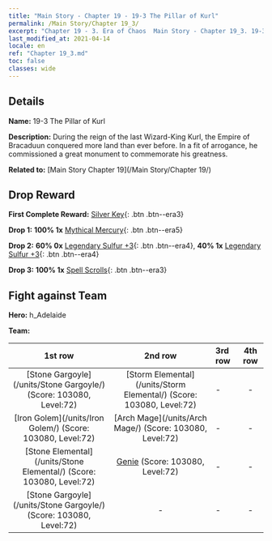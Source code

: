 ```yaml
---
title: "Main Story - Chapter 19 - 19-3 The Pillar of Kurl"
permalink: /Main Story/Chapter 19_3/
excerpt: "Chapter 19 - 3. Era of Chaos  Main Story - Chapter 19_3. 19-3 The Pillar of Kurl"
last_modified_at: 2021-04-14
locale: en
ref: "Chapter 19_3.md"
toc: false
classes: wide
---
```


## Details

 **Name:** 19-3 The Pillar of Kurl

 **Description:** During the reign of the last Wizard-King Kurl, the Empire of Bracaduun conquered more land than ever before. In a fit of arrogance, he commissioned a great monument to commemorate his greatness.

 **Related to:** [Main Story Chapter 19](/Main Story/Chapter 19/)

## Drop Reward

 **First Complete Reward:** [Silver Key](/Items/con_693/){: .btn .btn--era3}

 **Drop 1:** **100% 1x** [Mythical Mercury](/Items/mat_63/){: .btn .btn--era5}

 **Drop 2:** **60% 0x** [Legendary Sulfur +3](/Items/mat_57/){: .btn .btn--era4}, **40% 1x** [Legendary Sulfur +3](/Items/mat_57/){: .btn .btn--era4}

 **Drop 3:** **100% 1x** [Spell Scrolls](/Items/con_694/){: .btn .btn--era3}


## Fight against Team
 **Hero:** h_Adelaide

 **Team:**


  | 1st row | 2nd row | 3rd row | 4th row |
  |:----:|:----:|:----|:----:|
  | [Stone Gargoyle](/units/Stone Gargoyle/) (Score: 103080, Level:72)  | [Storm Elemental](/units/Storm Elemental/) (Score: 103080, Level:72)  | - | - |
  | [Iron Golem](/units/Iron Golem/) (Score: 103080, Level:72)  | [Arch Mage](/units/Arch Mage/) (Score: 103080, Level:72)  | - | - |
  | [Stone Elemental](/units/Stone Elemental/) (Score: 103080, Level:72)  | [Genie](/units/Genie/) (Score: 103080, Level:72)  | - | - |
  | [Stone Gargoyle](/units/Stone Gargoyle/) (Score: 103080, Level:72)  | - | - | - |


